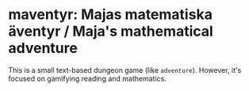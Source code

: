 # maventyr: Majas matematiska äventyr / Maja's mathematical adventure

This is a small text-based dungeon game (like `adventure`). However, it's focused on gamifying reading and mathematics.
